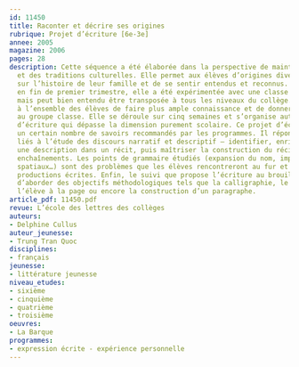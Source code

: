 ```yaml
---
id: 11450
title: Raconter et décrire ses origines 
rubrique: Projet d’écriture [6e-3e]
annee: 2005
magazine: 2006
pages: 28
description: Cette séquence a été élaborée dans la perspective de maintenir des valeurs
  et des traditions culturelles. Elle permet aux élèves d’origines diverses de s’exprimer
  sur l’histoire de leur famille et de se sentir entendus et reconnus. Programmée
  en fin de premier trimestre, elle a été expérimentée avec une classe de cinquième,
  mais peut bien entendu être transposée à tous les niveaux du collège. Elle permet
  à l’ensemble des élèves de faire plus ample connaissance et de donner une cohésion
  au groupe classe. Elle se déroule sur cinq semaines et s’organise autour d’un atelier
  d’écriture qui dépasse la dimension purement scolaire. Ce projet d’écriture aborde
  un certain nombre de savoirs recommandés par les programmes. Il répond à des objectifs
  liés à l’étude des discours narratif et descriptif – identifier, enrichir et insérer
  une description dans un récit, puis maîtriser la construction du récit et de ses
  enchaînements. Les points de grammaire étudiés (expansion du nom, impératif, connecteurs
  spatiaux…) sont des problèmes que les élèves rencontreront au fur et à mesure des
  productions écrites. Enfin, le suivi que propose l’écriture au brouillon permet
  d’aborder des objectifs méthodologiques tels que la calligraphie, le rapport de
  l’élève à la page ou encore la construction d’un paragraphe.
article_pdf: 11450.pdf
revue: L’école des lettres des collèges
auteurs:
- Delphine Cullus
auteur_jeunesse:
- Trung Tran Quoc
disciplines:
- français
jeunesse:
- littérature jeunesse
niveau_etudes:
- sixième
- cinquième
- quatrième
- troisième
oeuvres:
- La Barque
programmes:
- expression écrite - expérience personnelle
---
```

